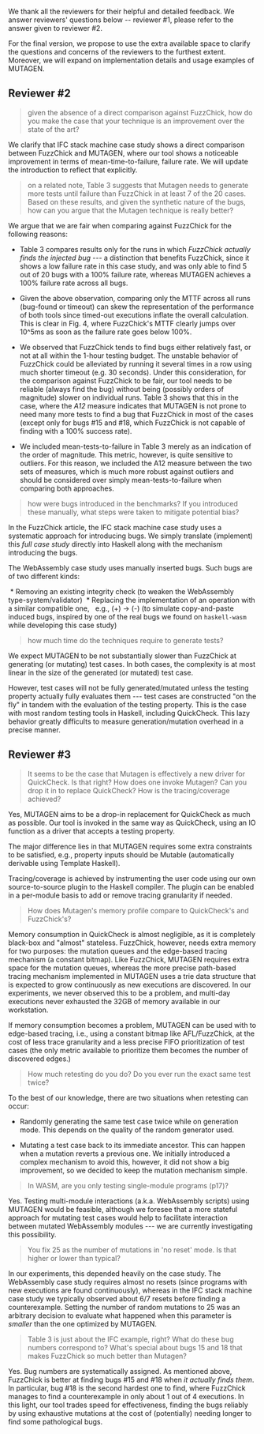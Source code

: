 We thank all the reviewers for their helpful and detailed feedback. We answer
reviewers' questions below -- reviewer #1, please refer to the answer given to
reviewer #2.

For the final version, we propose to use the extra available space to clarify
the questions and concerns of the reviewers to the furthest extent. Moreover, we
will expand on implementation details and usage examples of MUTAGEN.

Reviewer #2
-----------

> given the absence of a direct comparison against FuzzChick, how do you make
> the case that your technique is an improvement over the state of the art?

We clarify that IFC stack machine case study shows a direct comparison between
FuzzChick and MUTAGEN, where our tool shows a noticeable improvement in terms of
mean-time-to-failure, failure rate. We will update the introduction to reflect
that explicitly.


> on a related note, Table 3 suggests that Mutagen needs to generate more tests
> until failure than FuzzChick in at least 7 of the 20 cases. Based on these
> results, and given the synthetic nature of the bugs, how can you argue that
> the Mutagen technique is really better?

We argue that we are fair when comparing against FuzzChick for the following
reasons:

- Table 3 compares results only for the runs in which *FuzzChick actually finds
the injected bug* --- a distinction that benefits FuzzChick, since it shows a
low failure rate in this case study, and was only able to find 5 out of 20 bugs
with a 100% failure rate, whereas MUTAGEN achieves a 100% failure rate across all
bugs.

- Given the above observation, comparing only the MTTF across all runs
(bug-found or timeout) can skew the representation of the performance of both
tools since timed-out executions inflate the overall calculation. This is clear
in Fig. 4, where FuzzChick's MTTF clearly jumps over 10^5ms as soon as the
failure rate goes below 100%.

- We observed that FuzzChick tends to find bugs either relatively fast, or not
at all within the 1-hour testing budget. The unstable behavior of FuzzChick
could be alleviated by running it several times in a row using much shorter
timeout (e.g. 30 seconds). Under this consideration, for the comparison against
FuzzChick to be fair, our tool needs to be reliable (always find the bug)
without being (possibly orders of magnitude) slower on individual runs. Table 3
shows that this in the case, where the *A12* measure indicates that MUTAGEN is
not prone to need many more tests to find a bug that FuzzChick in most of the
cases (except only for bugs #15 and #18, which FuzzChick is not capable of
finding with a 100% success rate).

- We included mean-tests-to-failure in Table 3 merely as an indication of the
order of magnitude. This metric, however, is quite sensitive to outliers. For
this reason, we included the A12 measure between the two sets of measures, which
is much more robust against outliers and should be considered over simply
mean-tests-to-failure when comparing both approaches.


> how were bugs introduced in the benchmarks? If you introduced these manually,
> what steps were taken to mitigate potential bias?

In the FuzzChick article, the IFC stack machine case study uses a systematic
approach for introducing bugs. We simply translate (implement) this *full case
study* directly into Haskell along with the mechanism introducing the bugs.

The WebAssembly case study uses manually inserted bugs. Such bugs are of two 
different kinds:

 * Removing an existing integrity check (to weaken the WebAssembly 
   type-system/validator)
 * Replacing the implementation of an operation with a similar compatible one,
   e.g., (+) -> (-) (to simulate copy-and-paste induced bugs, inspired by one
   of the real bugs we found on `haskell-wasm` while developing this case study)


> how much time do the techniques require to generate tests?

We expect MUTAGEN to be not substantially slower than FuzzChick at generating
(or mutating) test cases. In both cases, the complexity is at most linear in the
size of the generated (or mutated) test case. 

However, test cases will not be fully generated/mutated unless the testing 
property actually fully evaluates them --- test cases are constructed "on the fly"
in tandem with the evaluation of the testing property. This is the case with most
random testing tools in Haskell, including QuickCheck. This lazy behavior greatly
difficults to measure generation/mutation overhead in a precise manner.

Reviewer #3
-----------

> It seems to be the case that Mutagen is effectively a new driver for
> QuickCheck. Is that right? How does one invoke Mutagen? Can you drop it in to
> replace QuickCheck? How is the tracing/coverage achieved?

Yes, MUTAGEN aims to be a drop-in replacement for QuickCheck as much as
possible. Our tool is invoked in the same way as QuickCheck, using an IO
function as a driver that accepts a testing property. 

The major difference lies in that MUTAGEN requires some extra constraints to be
satisfied, e.g., property inputs should be Mutable (automatically derivable
using Template Haskell). 

Tracing/coverage is achieved by instrumenting the user code using our own
source-to-source plugin to the Haskell compiler. The plugin can be enabled in a
per-module basis to add or remove tracing granularity if needed.


> How does Mutagen's memory profile compare to QuickCheck's and FuzzChick's?

Memory consumption in QuickCheck is almost negligible, as it is completely
black-box and "almost" stateless. FuzzChick, however, needs extra memory for two
purposes: the mutation queues and the edge-based tracing mechanism (a constant bitmap).
Like FuzzChick, MUTAGEN requires extra space for the mutation queues, whereas the
more precise path-based tracing mechanism implemented in MUTAGEN uses a trie data
structure that is expected to grow continuously as new executions are discovered.
In our experiments, we never observed this to be a problem, and multi-day executions
never exhausted the 32GB of memory available in our workstation. 

If memory consumption becomes a problem, MUTAGEN can be used with to edge-based
tracing, i.e., using a constant bitmap like AFL/FuzzChick, at the cost of less
trace granularity and a less precise FIFO prioritization of test cases (the only
metric available to prioritize them becomes the number of discovered edges.)


> How much retesting do you do? Do you ever run the exact same test twice?

To the best of our knowledge, there are two situations when retesting can occur:

- Randomly generating the same test case twice while on generation mode. This
depends on the quality of the random generator used.

- Mutating a test case back to its immediate ancestor. This can happen when a
mutation reverts a previous one. We initially introduced a complex mechanism to
avoid this, however, it did not show a big improvement, so we decided to keep
the mutation mechanism simple.


> In WASM, are you only testing single-module programs (p17)?

Yes. Testing multi-module interactions (a.k.a. WebAssembly scripts) using
MUTAGEN would be feasible, although we foresee that a more stateful approach
for mutating test cases would help to facilitate interaction between mutated 
WebAssembly modules --- we are currently investigating this possibility. 


> You fix 25 as the number of mutations in 'no reset' mode. Is that higher or
> lower than typical?

In our experiments, this depended heavily on the case study. The WebAssembly
case study requires almost no resets (since programs with new executions are
found continuously), whereas in the IFC stack machine case study we typically
observed about 6/7 resets before finding a counterexample. Setting the number of
random mutations to 25 was an arbitrary decision to evaluate what happened when
this parameter is *smaller* than the one optimized by MUTAGEN.


> Table 3 is just about the IFC example, right? What do these bug numbers
> correspond to? What's special about bugs 15 and 18 that makes FuzzChick so
> much better than Mutagen?

Yes. Bug numbers are systematically assigned. As mentioned above, FuzzChick is
better at finding bugs #15 and #18 when *it actually finds them*. In particular,
bug #18 is the second hardest one to find, where FuzzChick manages to find a
counterexample in only about 1 out of 4 executions. In this light, our tool trades
speed for effectiveness, finding the bugs reliably by using exhaustive mutations
at the cost of (potentially) needing longer to find some pathological bugs.
